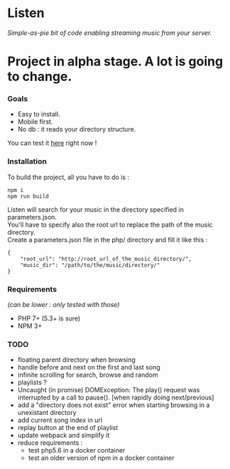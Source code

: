 Listen
======
_Simple-as-pie bit of code enabling streaming music from your server._

# Project in alpha stage. A lot is going to change.

### Goals
- Easy to install.
- Mobile first.
- No db : it reads your directory structure.

You can test it [here](http://nibou.eu/listen) right now !

### Installation

To build the project, all you have to do is :
```
npm i
npm run build
```

Listen will search for your music in the directory specified in parameters.json.  
You'll have to specify also the root url to replace the path of the music directory.  
Create a parameters.json file in the php/ directory and fill it like this :
```
{
    "root_url": "http://root_url_of_the_music_directory/",
    "music_dir": "/path/to/the/music/directory/"
}
```

### Requirements 
_(can be lower : only tested with those)_
- PHP 7+ (5.3+ is sure)
- NPM 3+

### TODO
- floating parent directory when browsing
- handle before and next on the first and last song
- infinite scrolling for search, browse and random
- playlists ?
- Uncaught (in promise) DOMException: The play() request was interrupted by a call to pause(). [when rapidly doing next/previous]
- add a "directory does not exist" error when starting browsing in a unexistant directory
- add current song index in url
- replay button at the end of playlist
- update webpack and simplify it
- reduce requirements : 
    - test php5.6 in a docker container
    - test an older version of npm in a docker container
